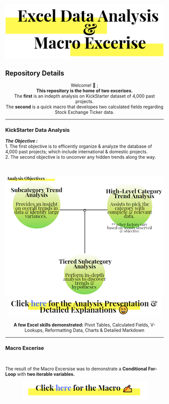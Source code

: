<img src="https://github.com/JosefinaAureaAmaro/00_Excel_VBA/blob/master/images/header_img.PNG">
<h2> Repository Details </h2>

<p align="center"> Welcome! 👋 ; <br/> 
<b>This repository is the home of two excerises.</b><br/>
  The <b>first</b> is an indepth analysis on KickStarter dataset of 4,000 past projects.<br/>
  The <b>second</b> is a quick macro that developes two calculated fields regarding Stock Exchange Ticker data. <br/></p>
  
  -----------------------------------------------------------------------------------------

<h3> KickStarter Data Analysis </h3> 
<b><i> The Objective :</i></b><br/>
1. The first objective is to efficently organize & analyze the database of 4,000 past projects; which include international & domestic projects.<br/>
2. The second objective is to unconver any hidden trends along the way.</br>
</br>
</br>
</br>
<img src="https://github.com/JosefinaAureaAmaro/00_Excel_VBA/blob/master/images/Analysis_Objectives.PNG">

<div align="center">
<a href="https://github.com/JosefinaAureaAmaro/00_Excel_VBA/blob/master/Excel_Data_Analysis_Kickstarter_Data_Presentation.pdf">
  <img src="https://github.com/JosefinaAureaAmaro/00_Excel_VBA/blob/master/images/final_presentation_link.PNG"></a>
</div>

<div align="center">
  <p><b>A few Excel skills demonstrated:</b> Pivot Tables, Calculated Fields, V-Lookups, Reformatting Data, Charts & Detailed Markdown </p>
</div>

  -----------------------------------------------------------------------------------------
  
<h3> Macro Excerise </h3> </br>
<p> The result of the Macro Excersise was to demonstrate a <b>Conditional For-Loop</b> with <b>two iterable variables.</b></p>

<div align="center">
<a href="https://github.com/JosefinaAureaAmaro/00_Excel_VBA/blob/master/StockExchange_Macro_Exercise/Macro_Calculated_Field_StockExchangeData.vb">
  <img src="https://github.com/JosefinaAureaAmaro/00_Excel_VBA/blob/master/images/macro_img_link.PNG"></a>
</div>
